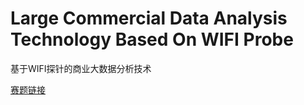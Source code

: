 # Large Commercial Data Analysis Technology Based On WIFI Probe
基于WIFI探针的商业大数据分析技术

[赛题链接](http://www.cnsoftbei.com/bencandy.php?fid=148&aid=1515)